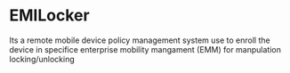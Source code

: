 # EMILocker
Its a remote  mobile device policy management system use to  enroll the device in specifice enterprise mobility  mangament (EMM)  for manpulation  locking/unlocking  
